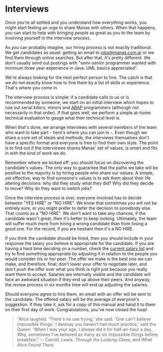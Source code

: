 # Interviews

Once you're all settled and you understand how everything works, you might start feeling an urge to share Manas with others. When that happens, you can start to help with bringing people as great as you to the team by involving yourself in the interview process.

As you can probably imagine, our hiring process is not exactly traditional. We get candidates as usual: getting an email to [jobs@manas.com.ar](mailto:jobs@manas.com.ar) or we find them through online searches. But after that, it's pretty different. We don't usually send out postings with "semi-senior programmer wanted with minimum three year experience in Java. UML basics appreciated".

We're always looking for the next perfect person to hire. The catch is that we do not exactly know how to fine them by a list of skills or experience. That's where you come in.

The interview process is simple: if a candidate calls to us or is recommended by someone, we start on an initial interview which hopes to rule out serial killers, minors and [ABAP](https://en.wikipedia.org/wiki/ABAP) programmers (although not necessarily in that order). If that goes well, we perform a simple at-home technical evaluation to gauge what their technical level is.

When that's done, we arrange interviews with several members of the team who want to take part - here's where you can join in -. Even though we share a core set of ideals and methods, the interviews themselves don't have a specific format and everyone is free to find their own style. The point is to find out if the interviewee shares Manas' set of values, is smart and fits in with the kind of work we do.

Remember where we kicked off: you should focus on discovering the candidate's values. The only  way to guarantee that the paths we take will be positive to the majority is by hiring people who share our values. A simple, yet effective, way to find someone's values is to ask them about their life altering decisions: why did they study what they did? Why did they decide to move? Why do they want to switch jobs?

Once the interview process is over, everyone involved has to decide between "YES HIRE" or "NO HIRE". We know that sometimes you will not be entirely sure, or you might prefer to defer the decision to somebody else. That counts as a "NO HIRE". We don't want to take any chances, if the candidate wasn't great, then it's better to keep looking. Ultimately, the team will suffer much more from hiring a wrong candidate than from losing a good one. For the record, if you are hesitant then it's a NO HIRE.

If you think the candidate should be hired, then you should include in your response the salary you believe is appropriate for the candidate. If you are having a hard time deciding on a number, check the [current salary list](http://man.as/sueldos) and try to find something appropriate by adjusting it in relation to the people you would consider his or her peer. The offer we make is the best one we can make, and therefore, final; don't lower your offer to negotiate later, and don't push the offer over what you think is right just because you really want them to accept. Salaries are internally visible and the candidate will face an awkward situation if they end up above their peers. And anyway, the review process in six months time will end up adjusting the salaries.

Should everyone agree to hire them, en email with an offer will be sent to the candidate. The offered salary will be the average of everyone's suggestion. If they take it, ask for a copy of this manual and hand it to them on their first day of work. Congratulations, you've now closed the loop!

>"Alice laughed. 'There's no use trying,' she said. 'One can't believe impossible things.'
>I daresay you haven't had much practice,' said the Queen. 'When I was your age, I always did it for half-an-hour a day. Why, sometimes I've believed as many as six impossible things before breakfast.”
> -- <cite>Carroll, Lewis. Through the Looking-Glass, and What Alice Found There.<cite>

